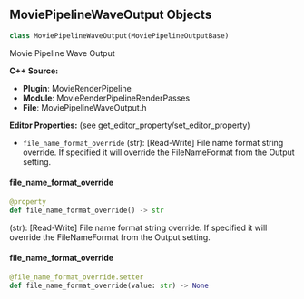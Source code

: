 ## MoviePipelineWaveOutput Objects

```python
class MoviePipelineWaveOutput(MoviePipelineOutputBase)
```

Movie Pipeline Wave Output

**C++ Source:**

- **Plugin**: MovieRenderPipeline
- **Module**: MovieRenderPipelineRenderPasses
- **File**: MoviePipelineWaveOutput.h

**Editor Properties:** (see get_editor_property/set_editor_property)

- ``file_name_format_override`` (str):  [Read-Write] File name format string override. If specified it will override the FileNameFormat from the Output setting.

<a id="unreal.MoviePipelineWaveOutput.file_name_format_override"></a>

#### file_name_format_override

```python
@property
def file_name_format_override() -> str
```

(str):  [Read-Write] File name format string override. If specified it will override the FileNameFormat from the Output setting.

<a id="unreal.MoviePipelineWaveOutput.file_name_format_override"></a>

#### file_name_format_override

```python
@file_name_format_override.setter
def file_name_format_override(value: str) -> None
```

<a id="unreal.MoviePipelineBurnInWidget"></a>